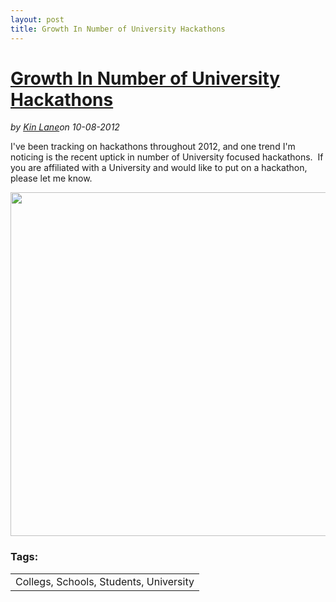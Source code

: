 ---layout: posttitle: Growth In Number of University Hackathons---<h1 class="title"><a href="#" rel="bookmark" title="Growth In Number of University Hackathons">Growth In Number of University Hackathons</a></h1><i><span class="small">by</span> <a href="https://plus.google.com/106460238807821851374" rel="author">Kin Lane</a><span class="small">on</span> <span class="post-date">10-08-2012</span></i><p></p><p>I've been tracking on hackathons throughout 2012, and one trend I'm noticing is the recent uptick in number of University focused hackathons. &nbsp;If you are affiliated with a University and would like to put on a hackathon, please let me know.</p>
<p><img style="display: block; margin-left: auto; margin-right: auto;" src="https://s3.amazonaws.com/kinlane-productions/hackweekends/Hackathons-Universities-2012.png" alt="" width="550" /></p><h3>Tags:</h3><center><table cellpadding="5" cellspacing="5" width="90%" border="0"><tr><td>Collegs, Schools, Students, University</td></tr></table><br />